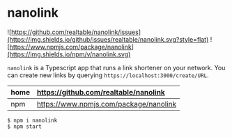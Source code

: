 # nanolink

![https://github.com/realtable/nanolink/issues](https://img.shields.io/github/issues/realtable/nanolink.svg?style=flat)
![https://www.npmjs.com/package/nanolink](https://img.shields.io/npm/v/nanolink.svg)

`nanolink` is a Typescript app that runs a link shortener on your
network. You can create new links by querying `https://localhost:3000/create/URL`.

| home | https://github.com/realtable/nanolink  |
|:---- |:-------------------------------------- |
| npm  | https://www.npmjs.com/package/nanolink |

    $ npm i nanolink
    $ npm start
